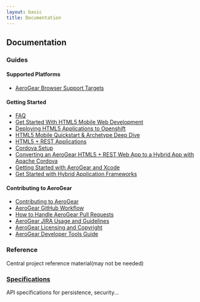 ```yaml
---
layout: basic
title: Documentation
---
```


## Documentation

### Guides

#### Supported Platforms

* [AeroGear Browser Support Targets](guides/AeroGearBrowserTargets)

#### Getting Started

* [FAQ](guides/FAQ)
* [Get Started With HTML5 Mobile Web Development](guides/GetStartedHTML5MobileWeb)
* [Deploying HTML5 Applications to Openshift](guides/HTML5AppsToOpenshift)
* [HTML5 Mobile Quickstart & Archetype Deep Dive](guides/HTML5MobileQuickstartAndDeepDive)
* [HTML5 + REST Applications](guides/HTML5RESTApps)
* [Cordova Setup](guides/CordovaSetup)
* [Converting an AeroGear HTML5 + REST Web App to a Hybrid App with Apache Cordova](guides/HTML5ToHybridWithCordova)
* [Getting Started with AeroGear and Xcode](guides/GetStartedwithAeroGearandXcode)
* [Get Started with Hybrid Application Frameworks](guides/HybridApplicationFrameworks)

#### Contributing to AeroGear

* [Contributing to AeroGear](guides/Contributing)
* [AeroGear GitHub Workflow](guides/GitHubWorkflow)
* [How to Handle AeroGear Pull Requests](guides/AeroGearPullRequests)
* [AeroGear JIRA Usage and Guidelines](guides/JIRAUsage)
* [AeroGear Licensing and Copyright](guides/license)
* [AeroGear Developer Tools Guide](guides/AeroGearDeveloperSetup)

### Reference

Central project reference material(may not be needed)

### [Specifications](specs)

API specifications for persistence, security...
